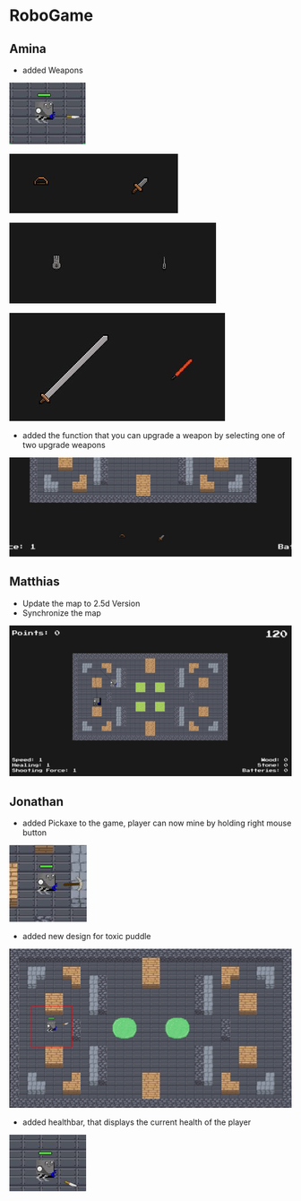 # RoboGame

## Amina
- added Weapons

![](images/knife.JPG)

![](images/weapons1.JPG)

![](images/weapons2.JPG)

![](images/weapons3.JPG)

- added the function that you can upgrade a weapon by selecting one of two upgrade weapons

![](images/buttons.JPG)

## Matthias
- Update the map to 2.5d Version
- Synchronize the map

![](images/multiplayer.png)


## Jonathan

- added Pickaxe to the game, player can now mine by holding right mouse button

![](images/pickaxe.JPG)

- added new design for toxic puddle

![](images/toxic_puddle.JPG)

- added healthbar, that displays the current health of the player

![](images/Healthbar.JPG)
